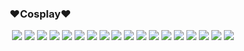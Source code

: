 ### ❤Cosplay❤
![]()
![](https://pbs.twimg.com/media/EDv_wC9VAAIHnaT?format=jpg&name=4096x4096)
![](https://pbs.twimg.com/media/EDv_wC9U4AAwT3w?format=jpg&name=4096x4096)
![](https://pbs.twimg.com/media/DVIN7X1WAAAK4ip.jpg)
![](https://static.hentai-cosplay.com/upload/20171030/70/71460/52.jpg)
![](https://static.hentai-cosplay.com/upload/20171030/70/71460/57.jpg)
![](https://static.hentai-cosplay.com/upload/20171030/70/71460/60.jpg)
![](https://static.hentai-cosplay.com/upload/20171030/70/71460/62.jpg)
![](https://static.hentai-cosplay.com/upload/20171030/70/71460/64.jpg)
![](https://static.hentai-cosplay.com/upload/20171030/70/71460/66.jpg)
![](https://img-7.poringa.net/poringa/img/1/5/D/7/4/7/Xataca/9EE.jpg)
![](https://img-7.poringa.net/poringa/img/4/5/6/A/A/4/Xataca/65C.jpg)
![](https://img-7.poringa.net/poringa/img/4/4/D/F/E/6/Xataca/390.jpg)
![](https://img-7.poringa.net/poringa/img/7/3/2/8/5/1/Xataca/D9F.jpg)
![](https://static.hentai-cosplay.com/upload/20171030/70/71460/100.jpg)
![](https://pbs.twimg.com/media/DUF5FbnWsAA1rWr.jpg)
![](https://static3.porn-image-xxx.com/upload/20170907/470/480751/1.jpg)
![](https://static3.porn-image-xxx.com/upload/20170907/470/480751/2.jpg)
![](https://static.porn-image-xxx.com/upload/20160609/18/18120/5.jpg)
